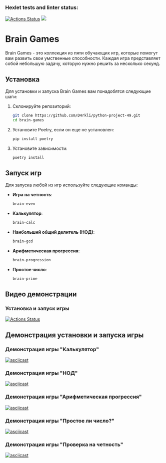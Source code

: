 ### Hexlet tests and linter status:
[![Actions Status](https://github.com/D4rkli/python-project-49/actions/workflows/hexlet-check.yml/badge.svg)](https://github.com/D4rkli/python-project-49/actions)
<a href="https://codeclimate.com/github/D4rkli/python-project-49/maintainability"><img src="https://api.codeclimate.com/v1/badges/0f319a9781c1f9341917/maintainability" /></a>

# Brain Games

Brain Games - это коллекция из пяти обучающих игр, которые помогут вам развить свои умственные способности. Каждая игра представляет собой небольшую задачу, которую нужно решить за несколько секунд.

## Установка

Для установки и запуска Brain Games вам понадобятся следующие шаги:

1. Склонируйте репозиторий:
    ```sh
    git clone https://github.com/D4rkli/python-project-49.git
    cd brain-games
    ```

2. Установите Poetry, если он еще не установлен:
    ```sh
    pip install poetry
    ```

3. Установите зависимости:
    ```sh
    poetry install
    ```

## Запуск игр

Для запуска любой из игр используйте следующие команды:

- **Игра на четность**:
    ```sh
    brain-even
    ```

- **Калькулятор**:
    ```sh
    brain-calc
    ```

- **Наибольший общий делитель (НОД)**:
    ```sh
    brain-gcd
    ```

- **Арифметическая прогрессия**:
    ```sh
    brain-progression
    ```

- **Простое число**:
    ```sh
    brain-prime
    ```

## Видео демонстрации

### Установка и запуск игры
[![Actions Status](https://asciinema.org/a/XaSwZMVx9C86pbrjUsOTOywZr.svg)](https://asciinema.org/a/XaSwZMVx9C86pbrjUsOTOywZr)

## Демонстрация установки и запуска игры

### Демонстрация игры "Калькулятор"
[![asciicast](https://asciinema.org/a/LyTIyFK02TPwz7B8EThR4ItaL.svg)](https://asciinema.org/a/LyTIyFK02TPwz7B8EThR4ItaL)

### Демонстрация игры "НОД"
[![asciicast](https://asciinema.org/a/XYVe4bFyRJxiX6abRSnVB60mb.svg)](https://asciinema.org/a/XYVe4bFyRJxiX6abRSnVB60mb)

### Демонстрация игры "Арифметическая прогрессия"
[![asciicast](https://asciinema.org/a/hKAWRzohKLHVKVceQ4GRI2VpU.svg)](https://asciinema.org/a/hKAWRzohKLHVKVceQ4GRI2VpU)

### Демонстрация игры "Простое ли число?"
[![asciicast](https://asciinema.org/a/YO7jDi82zF1M05Ob7VmY7Jtci.svg)](https://asciinema.org/a/YO7jDi82zF1M05Ob7VmY7Jtci)

### Демонстрация игры "Проверка на четность"
[![asciicast](https://asciinema.org/a/vPMFCT4MCcYCTwYCGqFKRlHkv.svg)](https://asciinema.org/a/vPMFCT4MCcYCTwYCGqFKRlHkv)
